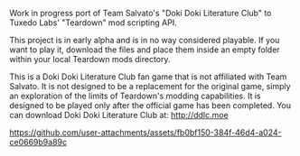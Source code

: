 Work in progress port of Team Salvato's "Doki Doki Literature Club" to Tuxedo Labs' "Teardown" mod scripting API.

This project is in early alpha and is in no way considered playable. If you want to play it, download the files and place them inside an empty folder within your local Teardown mods directory.

This is a Doki Doki Literature Club fan game that is not affiliated with Team Salvato. It is not designed to be a replacement for the original game, simply an exploration of the limits of Teardown's modding capabilities. It is designed to be played only after the official game has been completed. You can download Doki Doki Literature Club at: http://ddlc.moe


https://github.com/user-attachments/assets/fb0bf150-384f-46d4-a024-ce0669b9a89c
